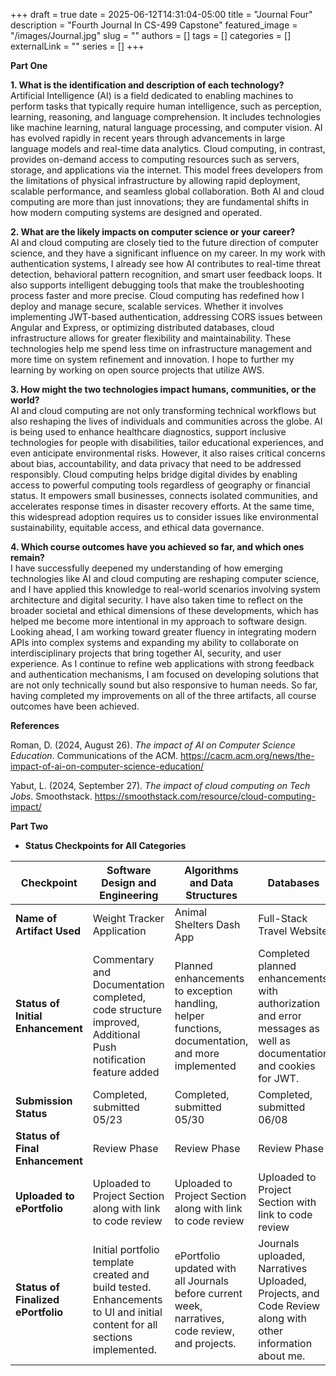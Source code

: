+++ 
draft = true
date = 2025-06-12T14:31:04-05:00
title = "Journal Four"
description = "Fourth Journal In CS-499 Capstone"
featured_image = "/images/Journal.jpg"
slug = ""
authors = []
tags = []
categories = []
externalLink = ""
series = []
+++

**Part One**

**1. What is the identification and description of each technology?**  
Artificial Intelligence (AI) is a field dedicated to enabling machines
to perform tasks that typically require human intelligence, such as
perception, learning, reasoning, and language comprehension. It includes
technologies like machine learning, natural language processing, and
computer vision. AI has evolved rapidly in recent years through
advancements in large language models and real-time data analytics.
Cloud computing, in contrast, provides on-demand access to computing
resources such as servers, storage, and applications via the internet.
This model frees developers from the limitations of physical
infrastructure by allowing rapid deployment, scalable performance, and
seamless global collaboration. Both AI and cloud computing are more than
just innovations; they are fundamental shifts in how modern computing
systems are designed and operated.

**2. What are the likely impacts on computer science or your career?**  
AI and cloud computing are closely tied to the future direction of
computer science, and they have a significant influence on my career. In
my work with authentication systems, I already see how AI contributes to
real-time threat detection, behavioral pattern recognition, and smart
user feedback loops. It also supports intelligent debugging tools that
make the troubleshooting process faster and more precise. Cloud
computing has redefined how I deploy and manage secure, scalable
services. Whether it involves implementing JWT-based authentication,
addressing CORS issues between Angular and Express, or optimizing
distributed databases, cloud infrastructure allows for greater
flexibility and maintainability. These technologies help me spend less
time on infrastructure management and more time on system refinement and
innovation. I hope to further my learning by working on open source
projects that utilize AWS.

**3. How might the two technologies impact humans, communities, or the
world?**  
AI and cloud computing are not only transforming technical workflows but
also reshaping the lives of individuals and communities across the
globe. AI is being used to enhance healthcare diagnostics, support
inclusive technologies for people with disabilities, tailor educational
experiences, and even anticipate environmental risks. However, it also
raises critical concerns about bias, accountability, and data privacy
that need to be addressed responsibly. Cloud computing helps bridge
digital divides by enabling access to powerful computing tools
regardless of geography or financial status. It empowers small
businesses, connects isolated communities, and accelerates response
times in disaster recovery efforts. At the same time, this widespread
adoption requires us to consider issues like environmental
sustainability, equitable access, and ethical data governance.

**4. Which course outcomes have you achieved so far, and which ones
remain?**  
I have successfully deepened my understanding of how emerging
technologies like AI and cloud computing are reshaping computer science,
and I have applied this knowledge to real-world scenarios involving
system architecture and digital security. I have also taken time to
reflect on the broader societal and ethical dimensions of these
developments, which has helped me become more intentional in my approach
to software design. Looking ahead, I am working toward greater fluency
in integrating modern APIs into complex systems and expanding my ability
to collaborate on interdisciplinary projects that bring together AI,
security, and user experience. As I continue to refine web applications
with strong feedback and authentication mechanisms, I am focused on
developing solutions that are not only technically sound but also
responsive to human needs. So far, having completed my improvements on
all of the three artifacts, all course outcomes have been achieved.

**References**

Roman, D. (2024, August 26). *The impact of AI on Computer Science
Education*. Communications of the ACM.
https://cacm.acm.org/news/the-impact-of-ai-on-computer-science-education/

Yabut, L. (2024, September 27). *The impact of cloud computing on Tech
Jobs*. Smoothstack.
https://smoothstack.com/resource/cloud-computing-impact/

**Part Two**

- **Status Checkpoints for All Categories**

<table>
<colgroup>
<col style="width: 17%" />
<col style="width: 29%" />
<col style="width: 23%" />
<col style="width: 29%" />
</colgroup>
<thead>
<tr>
<th style="text-align: center;"><strong>Checkpoint</strong></th>
<th style="text-align: center;"><strong>Software Design and
Engineering</strong></th>
<th style="text-align: center;"><strong>Algorithms and Data
Structures</strong></th>
<th style="text-align: center;"><strong>Databases</strong></th>
</tr>
</thead>
<tbody>
<tr>
<td><strong>Name of Artifact Used</strong></td>
<td>Weight Tracker Application</td>
<td>Animal Shelters Dash App</td>
<td>Full-Stack Travel Website</td>
</tr>
<tr>
<td><strong>Status of Initial Enhancement</strong></td>
<td>Commentary and Documentation completed, code structure improved,
Additional Push notification feature added</td>
<td>Planned enhancements to exception handling, helper functions,
documentation, and more implemented</td>
<td>Completed planned enhancements with authorization and error messages
as well as documentation and cookies for JWT.</td>
</tr>
<tr>
<td><strong>Submission Status</strong></td>
<td>Completed, submitted 05/23</td>
<td>Completed, submitted 05/30</td>
<td>Completed, submitted 06/08</td>
</tr>
<tr>
<td><strong>Status of Final Enhancement</strong></td>
<td>Review Phase</td>
<td>Review Phase</td>
<td>Review Phase</td>
</tr>
<tr>
<td><strong>Uploaded to ePortfolio</strong></td>
<td>Uploaded to Project Section along with link to code review</td>
<td>Uploaded to Project Section along with link to code review</td>
<td>Uploaded to Project Section with link to code review</td>
</tr>
<tr>
<td><strong>Status of Finalized ePortfolio</strong></td>
<td>Initial portfolio template created and build tested. Enhancements to
UI and initial content for all sections implemented.</td>
<td>ePortfolio updated with all Journals before current week,
narratives, code review, and projects.</td>
<td>Journals uploaded, Narratives Uploaded, Projects, and Code Review
along with other information about me.</td>
</tr>
</tbody>
</table>
